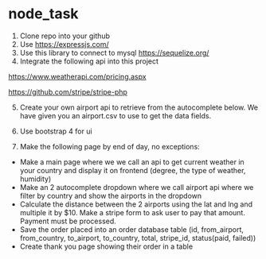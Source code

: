 # node_task
1. Clone repo into your github
2. Use https://expressjs.com/
3. Use this library to connect to mysql https://sequelize.org/
4. Integrate the following api into this project 

https://www.weatherapi.com/pricing.aspx 

https://github.com/stripe/stripe-php

5. Create your own airport api to retrieve from the autocomplete below. We have given you an airport.csv to use to get the data fields.

6. Use bootstrap 4 for ui

7. Make the following page by end of day, no exceptions:
- Make a main page where we we call an api to get current weather in your country and display it on frontend (degree, the type of weather, humidity)
- Make an 2 autocomplete dropdown where we call airport api where we filter by country and show the airports in the dropdown 
- Calculate the distance between the 2 airports using the lat and lng and multiple it by $10. Make a stripe form to ask user to pay that amount. Payment must be processed.
- Save the order placed into an order database table (id, from_airport, from_country, to_airport, to_country, total, stripe_id, status(paid, failed))
- Create thank you page showing their order in a table
